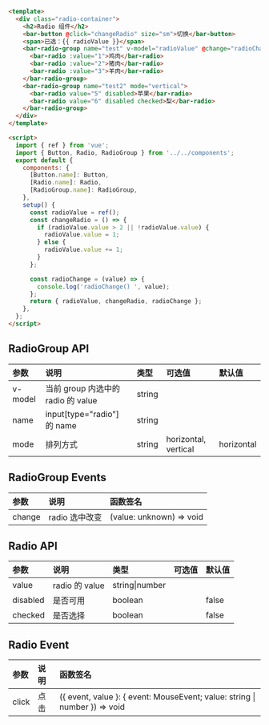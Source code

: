 ```html
<template>
  <div class="radio-container">
    <h2>Radio 组件</h2>
    <bar-button @click="changeRadio" size="sm">切换</bar-button>
    <span>已选：{{ radioValue }}</span>
    <bar-radio-group name="test" v-model="radioValue" @change="radioChange">
      <bar-radio :value="1">鸡肉</bar-radio>
      <bar-radio :value="2">猪肉</bar-radio>
      <bar-radio :value="3">羊肉</bar-radio>
    </bar-radio-group>
    <bar-radio-group name="test2" mode="vertical">
      <bar-radio value="5" disabled>苹果</bar-radio>
      <bar-radio value="6" disabled checked>梨</bar-radio>
    </bar-radio-group>
  </div>
</template>

<script>
  import { ref } from 'vue';
  import { Button, Radio, RadioGroup } from '../../components';
  export default {
    components: {
      [Button.name]: Button,
      [Radio.name]: Radio,
      [RadioGroup.name]: RadioGroup,
    },
    setup() {
      const radioValue = ref();
      const changeRadio = () => {
        if (radioValue.value > 2 || !radioValue.value) {
          radioValue.value = 1;
        } else {
          radioValue.value += 1;
        }
      };

      const radioChange = (value) => {
        console.log('radioChange() ', value);
      };
      return { radioValue, changeRadio, radioChange };
    },
  };
</script>
```

## RadioGroup API

| 参数    | 说明                              | 类型   | 可选值               | 默认值     |
| :------ | :-------------------------------- | :----- | :------------------- | :--------- |
| v-model | 当前 group 内选中的 radio 的 value | string |                      |            |
| name    | input[type="radio"] 的 name       | string |                      |            |
| mode    | 排列方式                          | string | horizontal, vertical | horizontal |

## RadioGroup Events

| 参数   | 说明           | 函数签名                 |
| :----- | :------------- | :----------------------- |
| change | radio 选中改变 | (value: unknown) => void |

## Radio API

| 参数     | 说明           | 类型           | 可选值 | 默认值 |
| :------- | :------------- | :------------- | :----- | :----- |
| value    | radio 的 value | string\|number |        |        |
| disabled | 是否可用       | boolean        |        | false  |
| checked  | 是否选择       | boolean        |        | false  |

## Radio Event

| 参数  | 说明 | 函数签名                                                                   |
| :---- | :--- | :------------------------------------------------------------------------- |
| click | 点击 | ({ event, value }: { event: MouseEvent; value: string \| number }) => void |
